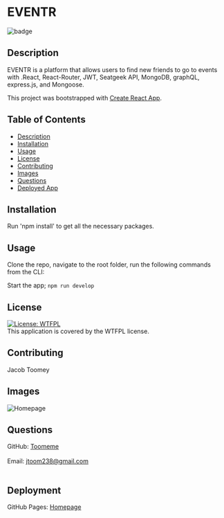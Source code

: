 # EVENTR
  ![badge](https://img.shields.io/badge/license-WTFPL-brightgreen)<br />
## Description

EVENTR is a platform that allows users to find new friends to go to events with .React, React-Router, JWT, Seatgeek API, MongoDB, graphQL, express.js, and Mongoose.

This project was bootstrapped with [Create React App](https://github.com/facebook/create-react-app).

## Table of Contents
- [Description](#description)
- [Installation](#installation)
- [Usage](#usage)
- [License](#license)
- [Contributing](#contributing)
- [Images](#images)
- [Questions](#questions)
- [Deployed App](#deployment)

## Installation
Run 'npm install' to get all the necessary packages.

## Usage
Clone the repo, navigate to the root folder, run the following commands from the CLI:

Start the app;
```npm run develop```

## License
  [![License: WTFPL](https://img.shields.io/badge/License-WTFPL-brightgreen.svg)](http://www.wtfpl.net/about/)
  <br />
  This application is covered by the WTFPL license.

## Contributing
Jacob Toomey
<br />

## Images
![Homepage](https://i.imgur.com/DnN0yhY.png)

## Questions
GitHub: [Toomeme](https://github.com/Toomeme)<br />
<br />
Email: jtoom238@gmail.com<br /><br />

## Deployment
GitHub Pages: [Homepage](https://obscure-eyrie-67852.herokuapp.com/)
